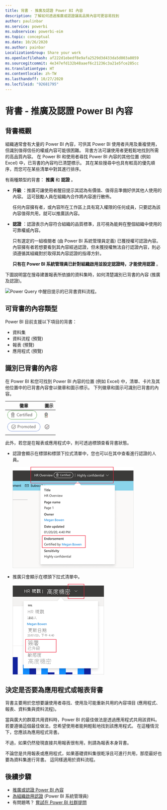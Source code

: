 ```yaml
---
title: 背書 - 推廣及認證 Power BI 內容
description: 了解如何透過推廣或認證讓高品質內容可更容易找到
author: paulinbar
ms.service: powerbi
ms.subservice: powerbi-eim
ms.topic: conceptual
ms.date: 10/26/2020
ms.author: painbar
LocalizationGroup: Share your work
ms.openlocfilehash: af222d1ebedf8e9afa2529d3d433da5d003a8059
ms.sourcegitcommit: 4e347efd132b48aaef6c21236c3a21e5fce285cc
ms.translationtype: HT
ms.contentlocale: zh-TW
ms.lasthandoff: 10/27/2020
ms.locfileid: "92681795"
---
```

# <a name="endorsement---promoting-and-certifying-power-bi-content"></a>背書 - 推廣及認證 Power BI 內容

## <a name="endorsement-overview"></a>背書概觀

組織通常會有大量的 Power BI 內容，可供其 Power BI 使用者共用及重複使用，但識別值得信任的權威內容可能很困難。 背書方法可讓使用者更輕鬆地找到所需的高品質內容。 在 Power BI 和使用者尋找 Power BI 內容的其他位置 (例如 Excel) 中，已背書的內容均已清楚標示。 其在某些搜尋中也具有較高的優先順序，而您可在某些清單中對其進行排序。

有兩種類型的背書： **推廣** 和 **認證** 。

* **升級** ：推廣可讓使用者醒目提示其認為有價值、值得且準備好供其他人使用的內容。 這可鼓勵人員在組織內合作將內容進行散佈。

    任何內容擁有者，或內容所在工作區上具有寫入權限的任何成員，只要認為該內容值得共用，就可以推廣該內容。

* **認證** ：認證表示內容符合組織的品質標準，且可視為能夠在整個組織中使用的可靠權威內容。

    只有選定的一組檢閱者 (由 Power BI 系統管理員定義) 已獲授權可認證內容。 內容擁有者若想要看到其內容經過認證，但未獲授權無法自行認證內容，則必須遵循其組織對於取得其內容認證的指導方針。

    **只有在 Power BI 系統管理員已針對組織啟用並設定認證時，才能使用認證** 。

下圖說明當在搜尋建置報表所依據的資料集時，如何清楚識別已背書的內容 (推廣及認證)。

![Power Query 中醒目提示的已背書資料流程。](media/service-endorsement-overview/power-bi-content-endorsement-dataset-select.png)

## <a name="content-types-that-can-be-endorsed"></a>可背書的內容類型
Power BI 目前支援以下項目的背書：
* 資料集
* 資料流程 (預覽)
* 報表 (預覽)
* 應用程式 (預覽)

## <a name="identifying-endorsed-content"></a>識別已背書的內容

在 Power BI 和您可找到 Power BI 內容的位置 (例如 Excel) 中，清單、卡片及其他位置中的已背書內容會以徽章和圖示標示。 下列徽章和圖示可識別已背書的內容。

|徽章|圖示|
|---------|---------|
|![認證徽章的螢幕擷取畫面。](media/service-endorsement-overview/certified-badge.png)|![認證圖示的螢幕擷取畫面。](media/service-endorsement-overview/certified-icon.png)|
|![推廣徽章的螢幕擷取畫面。](media/service-endorsement-overview/promoted-badge.png)|![推廣圖示的螢幕擷取畫面。](media/service-endorsement-overview/promoted-icon.png)|
|||

此外，若您是在報表或應用程式中，則可透過標頭查看背書狀態。
* 認證會顯示在標頭和標頭下拉式清單中，您也可以在其中查看進行認證的人員。

    ![在報表標頭中顯示認證徽章的螢幕擷取畫面。](media/service-endorsement-overview/certification-report-header.png)

* 推廣只會顯示在標頭下拉式清單中。
 
    ![在報表標頭中顯示推廣徽章的螢幕擷取畫面。](media/service-endorsement-overview/promotion-report-header.png)

## <a name="deciding-whether-to-endorse-an-app-or-a-report"></a>決定是否要為應用程式或報表背書

背書主要用於您想要讓使用者尋找、使用及可能重新共用的內容項目 (應用程式、報表、資料集與資料流程)。

當與廣大的群眾共用資料時，Power BI 的最佳做法是透過應用程式共用該資料。 若要遵循這個最佳做法，您希望使用者能夠輕鬆地找到該應用程式。 在這種情況下，您應該為應用程式背書。 

不過，如果仍然發現直接共用報表很有用，則請為報表本身背書。 

不論您是共用報表或應用程式，如果基礎資料集很乾淨且可進行共用，那麼最好也要為資料集進行背書。 這同樣適用於資料流程。  

## <a name="next-steps"></a>後續步驟

* [推廣或認證 Power BI 內容](service-endorse-content.md)
* [為組織啟用認證](../admin/service-admin-setup-certification.md) (Power BI 系統管理員)
* 有問題嗎？ [嘗試在 Power BI 社群提問](https://community.powerbi.com/)